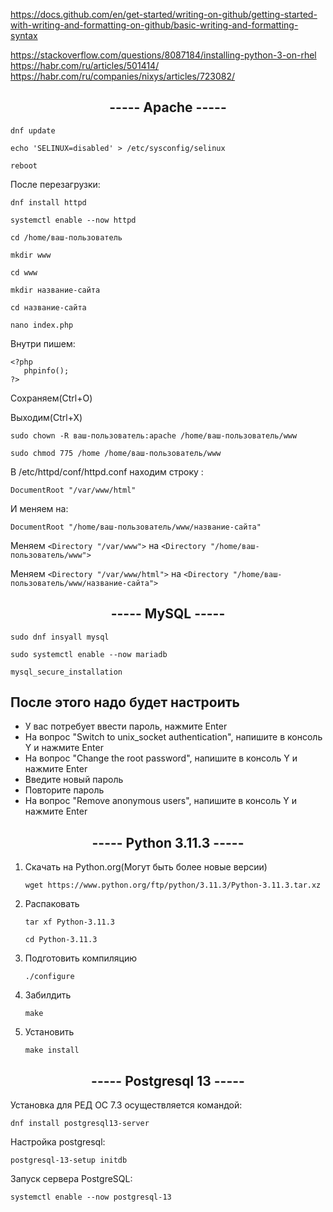 https://docs.github.com/en/get-started/writing-on-github/getting-started-with-writing-and-formatting-on-github/basic-writing-and-formatting-syntax <br>

https://stackoverflow.com/questions/8087184/installing-python-3-on-rhel <br>
https://habr.com/ru/articles/501414/ <br>
https://habr.com/ru/companies/nixys/articles/723082/ <br>
<h2 align="center"> ----- Apache ----- </h2>

` dnf update `

` echo 'SELINUX=disabled' > /etc/sysconfig/selinux `

` reboot `

После перезагрузки:

` dnf install httpd `

` systemctl enable --now httpd `

` cd /home/ваш-пользователь `

` mkdir www `

` cd www `

` mkdir название-сайта `

` cd название-сайта `

` nano index.php `

Внутри пишем:

``` 
<?php
   phpinfo();
?>
```

Сохраняем(Ctrl+O)

Выходим(Ctrl+X)

` sudo chown -R ваш-пользователь:apache /home/ваш-пользователь/www `

` sudo chmod 775 /home /home/ваш-пользователь/www `

В /etc/httpd/conf/httpd.conf находим строку :

` DocumentRoot "/var/www/html"  `

И меняем на: 

` DocumentRoot "/home/ваш-пользователь/www/название-сайта" `

Меняем ` <Directory "/var/www"> ` на ` <Directory "/home/ваш-пользователь/www"> `

Меняем ` <Directory "/var/www/html"> ` на ` <Directory "/home/ваш-пользователь/www/название-сайта"> `

<h2 align="center"> ----- MySQL ----- </h2>

` sudo dnf insyall mysql `

` sudo systemctl enable --now mariadb `

` mysql_secure_installation `
## После этого надо будет настроить 

- У вас потребует ввести пароль, нажмите Enter
- На вопрос "Switch to unix_socket authentication", напишите в консоль Y и нажмите Enter
- На вопрос "Change the root password", напишите в консоль Y и нажмите Enter
- Введите новый пароль
- Повторите пароль
- На вопрос "Remove anonymous users", напишите в консоль Y и нажмите Enter 

<h2 align="center"> ----- Python 3.11.3 ----- </h2>

1. Скачать на Python.org(Могут быть более новые версии)

   ` wget https://www.python.org/ftp/python/3.11.3/Python-3.11.3.tar.xz `
2. Распаковать
   
   ` tar xf Python-3.11.3 ` 

   ` cd Python-3.11.3 `
3. Подготовить компиляцию
   
   ` ./configure `
4. Забилдить
   
   ` make `
5. Установить
   
   ` make install `

<h2 align="center"> ----- Postgresql 13 -----  </h2>

Установка для РЕД ОС 7.3 осуществляется командой:

` dnf install postgresql13-server `

Настройка postgresql:

` postgresql-13-setup initdb `

Запуск сервера PostgreSQL:

` systemctl enable --now postgresql-13 `
